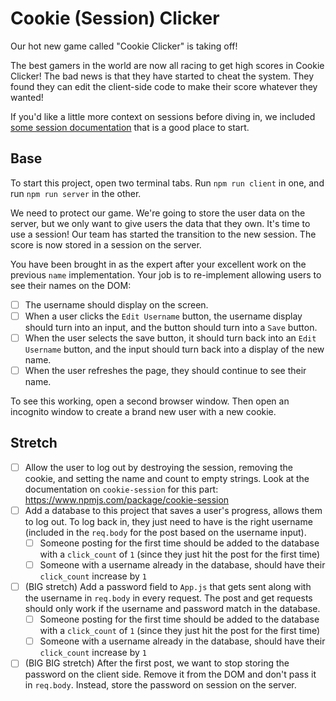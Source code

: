 # Cookie (Session) Clicker

Our hot new game called "Cookie Clicker" is taking off!

The best gamers in the world are now all racing to get high scores in Cookie Clicker! The bad news is that they have started to cheat the system. They found they can edit the client-side code to make their score whatever they wanted!

If you'd like a little more context on sessions before diving in, we included [some session documentation](/documentation/sessions.md) that is a good place to start.

## Base

To start this project, open two terminal tabs. Run `npm run client` in one, and run `npm run server` in the other.

We need to protect our game. We're going to store the user data on the server, but we only want to give users the data that they own. It's time to use a session! Our team has started the transition to the new session. The score is now stored in a session on the server.

You have been brought in as the expert after your excellent work on the previous `name` implementation. Your job is to re-implement allowing users to see their names on the DOM:

- [ ] The username should display on the screen.
- [ ] When a user clicks the `Edit Username` button, the username display should turn into an input, and the button should turn into a `Save` button.
- [ ] When the user selects the save button, it should turn back into an `Edit Username` button, and the input should turn back into a display of the new name.
- [ ] When the user refreshes the page, they should continue to see their name.

To see this working, open a second browser window. Then open an incognito window to create a brand new user with a new cookie.

## Stretch

- [ ] Allow the user to log out by destroying the session, removing the cookie, and setting the name and count to empty strings. Look at the documentation on `cookie-session` for this part: https://www.npmjs.com/package/cookie-session
- [ ] Add a database to this project that saves a user's progress, allows them to log out. To log back in, they just need to have is the right username (included in the `req.body` for the post based on the username input).
    - [ ] Someone posting for the first time should be added to the database with a `click_count` of `1` (since they just hit the post for the first time)
    - [ ] Someone with a username already in the database, should have their `click_count` increase by `1`
- [ ] (BIG stretch) Add a password field to `App.js` that gets sent along with the username in `req.body` in every request. The post and get requests should only work if the username and password match in the database.
    - [ ] Someone posting for the first time should be added to the database with a `click_count` of `1` (since they just hit the post for the first time)
    - [ ] Someone with a username already in the database, should have their `click_count` increase by `1`
- [ ] (BIG BIG stretch) After the first post, we want to stop storing the password on the client side. Remove it from the DOM and don't pass it in `req.body`. Instead, store the password on session on the server.
